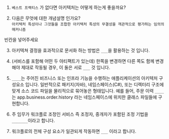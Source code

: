 1. `베스트 프랙티스` 가 없다면 아키텍처는 어떻게 하는게 좋을까요?  

  
2. 다음은 무엇에 대한 개념설명 인가요?  
 `아키텍처 특성이나 그것들을 조합한 아키텍처 특성의 무결성을 객관적으로 평가하는 임의의 매커니즘`
  
  
빈칸을 넣어주세요

3. 아키텍쳐 결정을 효과적으로 문서화 하는 방법은 `___`을 활용하는 것 입니다.

4. (서비스를 포함해 어떤 두 아티팩트가 있는데) 한쪽을 변경하면 다른 쪽도 함께 변경해야 제대로 작동될 경우, 이 둘은 서로 `___` 것 입니다.

5. `____`는 주어진 비즈니스 또는 인프라 기능을 수행하는 애플리케이션의 아키텍처 구성요소 입니다. 일반적으로 패키지(자바), 네임스페이스(C#), 또는 디렉터리 구조에 맞게 소스 코드 파일을 물리적으로 묶어놓은 형태입니다. 예를 들어, 주문 이력 `____`는 app.business.order.history 라는 네임스페이스에 위치한 클래스 파일들에 구현합니다.

6. 주 임무가 워크플로 조정인 서비스 즉 조정자, 중개자가 포함된 조정 기법을 `_______`이라고 합니다.

7. 워크플로의 전체 구성 요소가 일관되게 작동하면 `___` 이라고 합니다.
